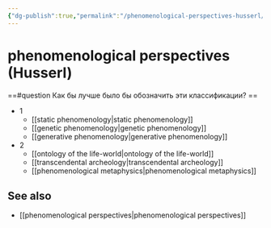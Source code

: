 ```yaml
---
{"dg-publish":true,"permalink":"/phenomenological-perspectives-husserl/","dgHomeLink":false,"dgPassFrontmatter":false}
---
```


# phenomenological perspectives (Husserl)
==#question Как бы лучше было бы обозначить эти классификации? ==

-  1
	- [[static phenomenology|static phenomenology]]
	- [[genetic phenomenology|genetic phenomenology]]
	- [[generative phenomenology|generative phenomenology]]
- 2
	- [[ontology of the life-world|ontology of the life-world]]
	- [[transcendental archeology|transcendental archeology]]
	- [[phenomenological metaphysics|phenomenological metaphysics]]

## See also
- [[phenomenological perspectives|phenomenological perspectives]]
